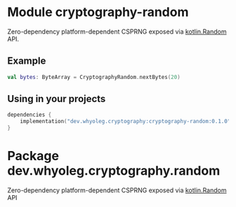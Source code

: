 # Module cryptography-random

Zero-dependency platform-dependent CSPRNG exposed via [kotlin.Random][kotlin.Random] API.

## Example

```kotlin
val bytes: ByteArray = CryptographyRandom.nextBytes(20)
```

## Using in your projects

```kotlin
dependencies {
    implementation("dev.whyoleg.cryptography:cryptography-random:0.1.0")
}
```

# Package dev.whyoleg.cryptography.random

Zero-dependency platform-dependent CSPRNG exposed via [kotlin.Random][kotlin.Random] API

<!--- MODULE cryptograph-random -->

[kotlin.Random]: https://kotlinlang.org/api/latest/jvm/stdlib/kotlin.random/-random/

<!--- END -->
